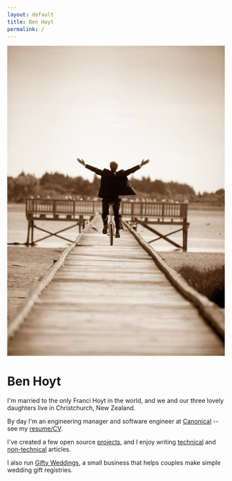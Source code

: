 ```yaml
---
layout: default
title: Ben Hoyt
permalink: /
---
```


<img class="right" src="/images/unicycling-glory-sepia-560.jpg" alt="Ben Hoyt unicycling on his wedding day" title="Me unicycling on my wedding day" />


# Ben Hoyt

I'm married to the only Franci Hoyt in the world, and we and our three lovely daughters live in Christchurch, New Zealand.

By day I'm an engineering manager and software engineer at [Canonical](https://canonical.com/) -- see my [resume/CV](/cv/).

I've created a few open source [projects](/projects/), and I enjoy writing [technical](/writings/) and [non-technical](/writings/non-tech/) articles.

I also run [Gifty Weddings](https://giftyweddings.com/), a small business that helps couples make simple wedding gift registries.